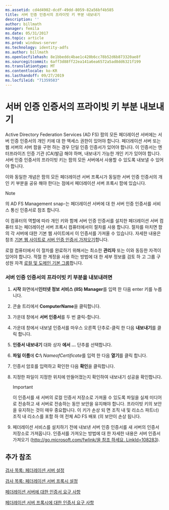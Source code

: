 ```yaml
---
ms.assetid: cd4d4902-dcdf-49dd-8059-82a56bf4b585
title: 서버 인증 인증서의 프라이빗 키 부분 내보내기
description: ''
author: billmath
manager: femila
ms.date: 05/31/2017
ms.topic: article
ms.prod: windows-server
ms.technology: identity-adfs
ms.author: billmath
ms.openlocfilehash: 8e1bbeddc4bae1c420b6cc78b52d6b873320ae8f
ms.sourcegitcommit: 6aff3d88ff22ea141a6ea6572a5ad8dd6321f199
ms.translationtype: MT
ms.contentlocale: ko-KR
ms.lasthandoff: 09/27/2019
ms.locfileid: "71359583"
---
```

# <a name="export-the-private-key-portion-of-a-server-authentication-certificate"></a>서버 인증 인증서의 프라이빗 키 부분 내보내기

Active Directory Federation Services \(AD FS\) 팜의 모든 페더레이션 서버에는 서버 인증 인증서의 개인 키에 대 한 액세스 권한이 있어야 합니다. 페더레이션 서버 또는 웹 서버의 서버 팜을 구현 하는 경우 단일 인증 인증서가 있어야 합니다. 이 인증서는 엔터프라이즈 인증 기관 \(CA\)발급 해야 하며, 내보내기 가능한 개인 키가 있어야 합니다. 서버 인증 인증서의 프라이빗 키는 팜의 모든 서버에서 사용할 수 있도록 내보낼 수 있어야 합니다.  
  
이와 동일한 개념은 팜의 모든 페더레이션 서버 프록시가 동일한 서버 인증 인증서의 개인 키 부분을 공유 해야 한다는 점에서 페더레이션 서버 프록시 팜에 있습니다.  
  
> [!NOTE]  
> 의 AD FS Management snap\-는 페더레이션 서버에 대 한 서버 인증 인증서를 서비스 통신 인증서로 참조 합니다.  
  
이 컴퓨터의 역할에 따라 개인 키와 함께 서버 인증 인증서를 설치한 페더레이션 서버 컴퓨터 또는 페더레이션 서버 프록시 컴퓨터에서이 절차를 사용 합니다. 절차를 마치면 팜의 각 서버에 대한 기본 웹 사이트에서 이 인증서를 가져올 수 있습니다. 자세한 내용은 참조 [기본 웹 사이트로 서버 인증 인증서 가져오기](Import-a-Server-Authentication-Certificate-to-the-Default-Web-Site.md)합니다.  
  
로컬 컴퓨터에서 이 절차를 완료하기 위해서는 최소한 **관리자** 또는 이와 동등한 자격이 있어야 합니다.  적절 한 계정을 사용 하는 방법에 대 한 세부 정보를 검토 하 고 그룹 구성원 자격 [로컬 및 도메인 기본 그룹](https://go.microsoft.com/fwlink/?LinkId=83477)합니다.   
  
### <a name="to-export-the-private-key-portion-of-a-server-authentication-certificate"></a>서버 인증 인증서의 프라이빗 키 부분을 내보내려면  
  
1. **시작** 화면에서**인터넷 정보 서비스 \(IIS\) Manager**를 입력 한 다음 enter 키를 누릅니다.  
  
2. 콘솔 트리에서 **ComputerName**을 클릭합니다.  
  
3. 가운데 창에서 **서버 인증서**를 두 번 클릭\-합니다.  
  
4. 가운데 창에서 내보낼 인증서를 마우스 오른쪽 단추로\-클릭 한 다음 **내보내기**를 클릭 합니다.  
  
5. **인증서 내보내기** 대화 상자 **에서 ...** 단추를 선택합니다.  
  
6. **파일 이름**에 **C:\\** <em>NameofCertificate</em>를 입력 한 다음 **열기**를 클릭 합니다.  
  
7. 인증서 암호를 입력하고 확인한 다음 **확인**을 클릭합니다.  
  
8. 지정한 파일이 지정한 위치에 만들어졌는지 확인하여 내보내기 성공을 확인합니다.  
  
   > [!IMPORTANT]  
   > 이 인증서를 새 서버의 로컬 인증서 저장소로 가져올 수 있도록 파일을 실제 미디어로 전송하고 새 서버로 전송하는 동안 보안을 유지해야 합니다. 프라이빗 키의 보안을 유지하는 것이 매우 중요합니다. 이 키가 손상 되 면 조직 내 및 리소스 파트너\) 조직 내 리소스를 포함 하 여 전체 AD FS 배포 \(의 보안이 손상 됩니다.  
  
9. 페더레이션 서비스를 설치하기 전에 내보낸 서버 인증 인증서를 새 서버의 인증서 저장소로 가져옵니다. 인증서를 가져오는 방법에 대 한 자세한 내용은 서버 인증서 가져오기 \([http:\/\/go.microsoft.com\/fwlink\/을 참조 하세요. LinkId\=108283](https://go.microsoft.com/fwlink/?LinkId=108283)\).  
  
## <a name="additional-references"></a>추가 참조  
[검사 목록: 페더레이션 서버 설정](Checklist--Setting-Up-a-Federation-Server.md)  
  
[검사 목록: 페더레이션 서버 프록시 설정](Checklist--Setting-Up-a-Federation-Server-Proxy.md)  
  
[페더레이션 서버에 대한 인증서 요구 사항](https://technet.microsoft.com/library/dd807040.aspx)  
  
[페더레이션 서버 프록시에 대한 인증서 요구 사항](https://technet.microsoft.com/library/dd807054.aspx)  
  

